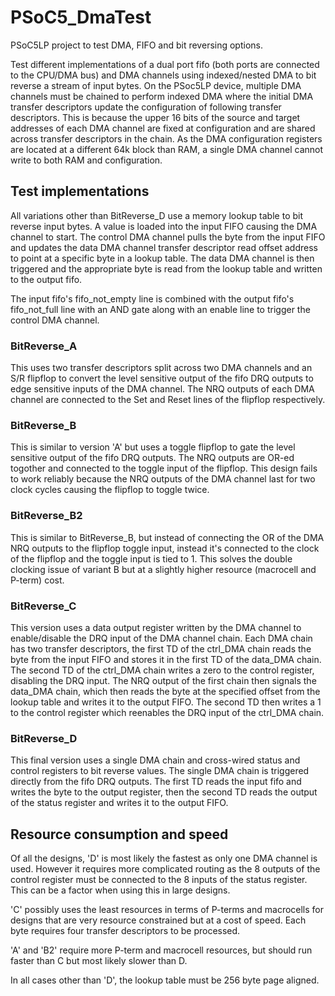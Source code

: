# PSoC5_DmaTest
PSoC5LP project to test DMA, FIFO and bit reversing options.

Test different implementations of a dual port fifo (both ports are connected to the CPU/DMA bus)
and DMA channels using indexed/nested DMA to bit reverse a stream of input bytes. On the PSoc5LP
device, multiple DMA channels must be chained to perform indexed DMA where the initial DMA transfer
descriptors update the configuration of following transfer descriptors. This is because
the upper 16 bits of the source and target addresses of each DMA channel are fixed at configuration
and are shared across transfer descriptors in the chain. As the DMA configuration registers are 
located at a different 64k block than RAM, a single DMA channel cannot write to both RAM and
configuration.

## Test implementations
All variations other than BitReverse_D use a memory lookup table to bit reverse input bytes. A value
is loaded into the input FIFO causing the DMA channel to start. The control DMA channel pulls the byte from
the input FIFO and updates the data DMA channel transfer descriptor read offset address to point at a specific
byte in a lookup table. The data DMA channel is then triggered and the appropriate byte is read from the
lookup table and written to the output fifo.

The input fifo's fifo_not_empty line is combined with the output fifo's fifo_not_full line with an AND
gate along with an enable line to trigger the control DMA channel. 

### BitReverse_A 
This uses two transfer descriptors split across two DMA channels and an S/R flipflop to convert the level sensitive output of the fifo DRQ
outputs to edge sensitive inputs of the DMA channel. The NRQ outputs of each DMA channel are connected
to the Set and Reset lines of the flipflop respectively.

### BitReverse_B
This is similar to version 'A' but uses a toggle flipflop to gate the level sensitive output of the fifo DRQ
outputs. The NRQ outputs are OR-ed togother and connected to the toggle input of the flipflop. This
design fails to work reliably because the NRQ outputs of the DMA channel last for two clock cycles causing
the flipflop to toggle twice.

### BitReverse_B2
This is similar to BitReverse_B, but instead of connecting the OR of the DMA NRQ outputs to the flipflop 
toggle input, instead it's connected to the clock of the flipflop and the toggle input is tied to 1. This 
solves the double clocking issue of variant B but at a slightly higher resource (macrocell and P-term) cost.

### BitReverse_C
This version uses a data output register written by the DMA channel to enable/disable the DRQ input of
the DMA channel chain. Each DMA chain has two transfer descriptors, the first TD of the ctrl_DMA chain
reads the byte from the input FIFO and stores it in the first TD of the data_DMA chain. The second TD
of the ctrl_DMA chain writes a zero to the control register, disabling the DRQ input. The NRQ output 
of the first chain then signals the data_DMA chain, which then reads the byte at the specified offset 
from the lookup table and writes it to the output FIFO. The second TD then writes a 1 to the control
register which reenables the DRQ input of the ctrl_DMA chain. 

### BitReverse_D
This final version uses a single DMA chain and cross-wired status and control registers to bit reverse
values. The single DMA chain is triggered directly from the fifo DRQ outputs. The first TD reads the
input fifo and writes the byte to the output register, then the second TD reads the output of the status
register and writes it to the output FIFO. 

## Resource consumption and speed
Of all the designs, 'D' is most likely the fastest as only one DMA channel is used. However it requires
more complicated routing as the 8 outputs of the control register must be connected to the 8 inputs of the
status register. This can be a factor when using this in large designs.

'C' possibly uses the least resources in terms of P-terms and macrocells for designs that are very 
resource constrained but at a cost of speed. Each byte requires four transfer descriptors to be 
processed.

'A' and 'B2' require more P-term and macrocell resources, but should run faster than C but most likely
slower than D.

In all cases other than 'D', the lookup table must be 256 byte page aligned.
